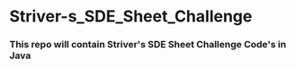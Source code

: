# Striver-s_SDE_Sheet_Challenge
<h3>This repo will contain Striver's SDE Sheet Challenge Code's in Java</h3>
